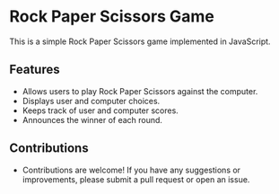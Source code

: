 # Rock Paper Scissors Game

This is a simple Rock Paper Scissors game implemented in JavaScript.

## Features

- Allows users to play Rock Paper Scissors against the computer.
- Displays user and computer choices.
- Keeps track of user and computer scores.
- Announces the winner of each round.

## Contributions

- Contributions are welcome! If you have any suggestions or improvements, please submit a pull request or open an issue.
